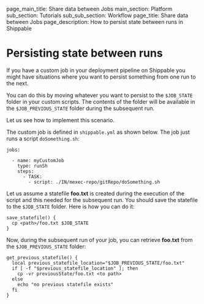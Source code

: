 page_main_title: Share data between Jobs
main_section: Platform
sub_section: Tutorials
sub_sub_section: Workflow
page_title: Share data between Jobs
page_description: How to persist state between runs in Shippable

# Persisting state between runs

If you have a custom job in your deployment pipeline on Shippable you might have situations where you want to persist something from one run to the next.

You can do this by moving whatever you want to persist to the `$JOB_STATE` folder in your custom scripts. The contents of the folder will be available in the `$JOB_PREVIOUS_STATE` folder during the subsequent run.

Let us see how to implement this scenario.

The custom job is defined in `shippable.yml` as shown below. The job just runs a script `doSomething.sh`:


```
jobs:

  - name: myCustomJob
    type: runSh
    steps:
      - TASK:
        - script: ./IN/mexec-repo/gitRepo/doSomething.sh
```

Let us assume a statefile **foo.txt** is created during the execution of the script and this needed for the subsequent run. You should save the statefile to the `$JOB_STATE` folder. Here is how you can do it:

```
save_statefile() {
  cp <path>/foo.txt $JOB_STATE
}
```

Now, during the subsequent run of your job, you can retrieve **foo.txt** from the `$JOB_PREVIOUS_STATE` folder:

```
get_previous_statefile() {
  local previous_statefile_location="$JOB_PREVIOUS_STATE/foo.txt"
  if [ -f "$previous_statefile_location" ]; then
    cp -vr previousState/foo.txt <to path>
  else
    echo "no previous statefile exists"
  fi
}
```
